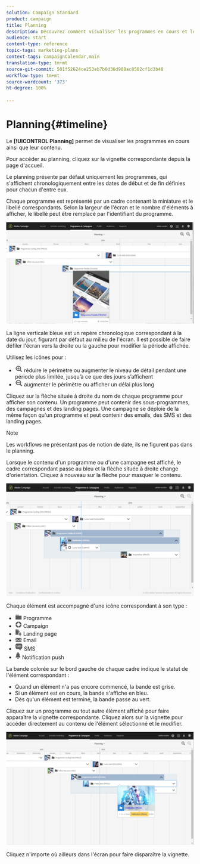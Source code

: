 ```yaml
---
solution: Campaign Standard
product: campaign
title: Planning
description: Découvrez comment visualiser les programmes en cours et leur contenu à l'aide de l'interface d'Adobe Campaign Standard.
audience: start
content-type: reference
topic-tags: marketing-plans
context-tags: campaignCalendar,main
translation-type: tm+mt
source-git-commit: 501f52624ce253eb7b0d36d908ac8502cf1d3b48
workflow-type: tm+mt
source-wordcount: '373'
ht-degree: 100%

---
```



# Planning{#timeline}

Le **[!UICONTROL Planning]** permet de visualiser les programmes en cours ainsi que leur contenu.

Pour accéder au planning, cliquez sur la vignette correspondante depuis la page d&#39;accueil.

Le planning présente par défaut uniquement les programmes, qui s&#39;affichent chronologiquement entre les dates de début et de fin définies pour chacun d&#39;entre eux.

Chaque programme est représenté par un cadre contenant la miniature et le libellé correspondants. Selon la largeur de l&#39;écran et le nombre d&#39;éléments à afficher, le libellé peut être remplacé par l&#39;identifiant du programme.

![](assets/timeline_1.png)

La ligne verticale bleue est un repère chronologique correspondant à la date du jour, figurant par défaut au milieu de l&#39;écran. Il est possible de faire défiler l&#39;écran vers la droite ou la gauche pour modifier la période affichée.

Utilisez les icônes pour :

* ![](assets/timeline_zoom_in.png) réduire le périmètre ou augmenter le niveau de détail pendant une période plus limitée, jusqu’à ce que des jours s’affichent
* ![](assets/timeline_zoom_out.png) augmenter le périmètre ou afficher un délai plus long

Cliquez sur la flèche située à droite du nom de chaque programme pour afficher son contenu. Un programme peut contenir des sous-programmes, des campagnes et des landing pages. Une campagne se déploie de la même façon qu&#39;un programme et peut contenir des emails, des SMS et des landing pages.

>[!NOTE]
>
>Les workflows ne présentant pas de notion de date, ils ne figurent pas dans le planning.

Lorsque le contenu d&#39;un programme ou d&#39;une campagne est affiché, le cadre correspondant passe au bleu et la flèche située à droite change d&#39;orientation. Cliquez à nouveau sur la flèche pour masquer le contenu.

![](assets/timeline_2.png)

Chaque élément est accompagné d&#39;une icône correspondant à son type :

* ![](assets/timeline_program_icon.png) Programme
* ![](assets/timeline_campaign_icon.png) Campaign
* ![](assets/timeline_lp_icon.png) Landing page
* ![](assets/timeline_email_icon.png) Email
* ![](assets/timeline_sms_icon.png) SMS
* ![](assets/timeline_push_icon.png) Notification push

La bande colorée sur le bord gauche de chaque cadre indique le statut de l&#39;élément correspondant :

* Quand un élément n&#39;a pas encore commencé, la bande est grise.
* Si un élément est en cours, la bande s&#39;affiche en bleu.
* Dès qu&#39;un élément est terminé, la bande passe au vert.

Cliquez sur un programme ou tout autre élément affiché pour faire apparaître la vignette correspondante. Cliquez alors sur la vignette pour accéder directement au contenu de l&#39;élément sélectionné et le modifier.

![](assets/timeline_3.png)

Cliquez n&#39;importe où ailleurs dans l&#39;écran pour faire disparaître la vignette.
